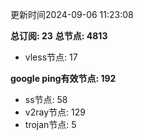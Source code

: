 更新时间2024-09-06 11:23:08

**总订阅: 23**
**总节点: 4813**
- vless节点: 17

**google ping有效节点: 192**
- ss节点: 58
- v2ray节点: 129
- trojan节点: 5
